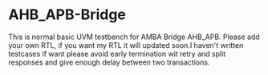 # AHB_APB-Bridge
This is normal basic UVM testbench for AMBA Bridge AHB_APB. Please add your own RTL, if you want my RTL it will updated soon.I haven't written testcases if want please avoid early termination wit retry and split responses and give enough delay between two transactions.
